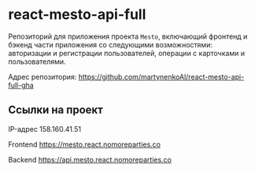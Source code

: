 # react-mesto-api-full

Репозиторий для приложения проекта `Mesto`, включающий фронтенд и бэкенд части приложения со следующими возможностями: авторизации и регистрации пользователей, операции с карточками и пользователями.

Адрес репозитория: https://github.com/martynenkoAl/react-mesto-api-full-gha

## Ссылки на проект

IP-адрес 158.160.41.51

Frontend https://mesto.react.nomoreparties.co

Backend https://api.mesto.react.nomoreparties.co
